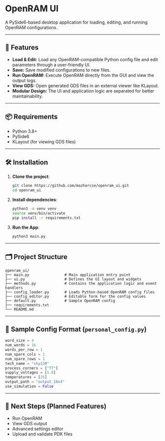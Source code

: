 # OpenRAM UI

A PySide6-based desktop application for loading, editing, and running OpenRAM configurations.

---

## 🚀 Features

-   **Load & Edit:** Load any OpenRAM-compatible Python config file and edit parameters through a user-friendly UI.
-   **Save:** Save modified configurations to new files.
-   **Run OpenRAM:** Execute OpenRAM directly from the GUI and view the output logs.
-   **View GDS:** Open generated GDS files in an external viewer like KLayout.
-   **Modular Design:** The UI and application logic are separated for better maintainability.

---

## 📦 Requirements

-   Python 3.8+
-   PySide6
-   KLayout (for viewing GDS files)

---

## 🛠️ Installation

1.  **Clone the project**:

    ```bash
    git clone https://github.com/mazharcse/openram_ui.git
    cd openram_ui
    ```

2.  **Install dependencies**:

    ```bash
    python3 -m venv venv
    source venv/bin/activate
    pip install -r requirements.txt
    ```

3.  **Run the App**:
    ```bash
    python3 main.py
    ```

---

## 🗂️ Project Structure

```
openram_ui/
├── main.py                # Main application entry point
├── ui.py                  # Defines the UI layout and widgets
├── methods.py             # Contains the application logic and event handlers
├── config_loader.py       # Loads Python-based OpenRAM config files
├── config_editor.py       # Editable form for the config values
├── default.py             # Sample OpenRAM config
├── requirements.txt
└── README.md
```

---

## 🧩 Sample Config Format (`personal_config.py`)

```python
word_size = 4
num_words = 16
words_per_row = 1
num_spare_cols = 1
num_spare_rows = 1
tech_name = "sky130"
process_corners = ["TT"]
supply_voltages = [1.8]
temperatures = [25]
output_path = "output_16x4"
use_simulation = False
```

---

## 📌 Next Steps (Planned Features)

-   Run OpenRAM
-   View GDS output
-   Advanced settings editor
-   Upload and validate PDK files




